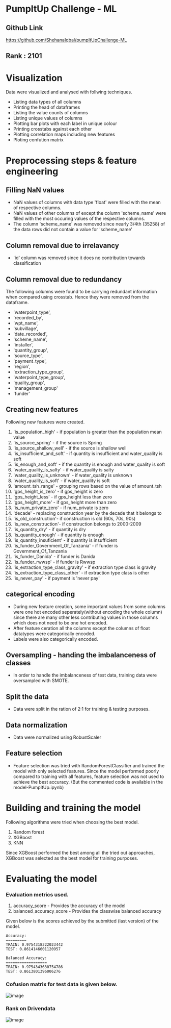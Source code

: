 # PumpItUp Challenge - ML

## Github Link
https://github.com/ShehanaIqbal/pumpItUpChallenge-ML

## Rank : 2101

# Visualization

Data were visualized and analysed with follwing techniques.
- Listing data types of all columns
- Printing the head of dataframes
- Listing the value counts of columns
- Listing unique values of columns
- Plotting bar plots with each label in unique colour
- Printing crosstabs against each other
- Plotting correlation maps including new features
- Ploting confution matrix

# Preprocessing steps & feature engineering

## Filling NaN values

- NaN values of columns with data type 'float' were filled with the mean of respective columns.
- NaN values of other columns of except the column 'scheme_name' were filled with the most occuring values of the respective columns.
- The column 'scheme_name' was removed since nearly 3/4th (35258) of the data rows did not contain a value for 'scheme_name'

## Column removal due to irrelavancy

- 'id' column was removed since it does no contribution towards classification

## Column removal due to redundancy
The following columns were found to be carrying redundant information when compared using crosstab. Hence they were removed from the dataframe.
-  'waterpoint_type',
-  'recorded_by',
-  'wpt_name',
-  'subvillage',
-  'date_recorded',
-  'scheme_name',
-  'installer',
-  'quantity_group',
-  'source_type',
-  'payment_type',
-  'region',
-  'extraction_type_group',
-  'waterpoint_type_group',
-  'quality_group',
-  'management_group'
-  'funder'

## Creating new features
Following new features were created.
  1. 'is_population_high' - if population is greater than the population mean value
  2. 'is_source_spring' - if the source is Spring
  3. 'is_source_shallow_well' - if the source is shallow well
  4. 'is_insufficient_and_soft' - if quantity is insufficient and water_quality is soft
  5. 'is_enough_and_soft' - if the quantity is enough and water_quality is soft
  6. 'water_quality_is_salty' - if water_quality is salty      
  7. 'water_quality_is_unknown' - if water_quality is unknown
  8. 'water_quality_is_soft' - if water_quality is soft
  9. 'amount_tsh_range' - grouping rows based on the value of amount_tsh 
  10. 'gps_height_is_zero' - if gps_height is zero
  11. 'gps_height_less' - if gps_height less than zero
  12. 'gps_height_more' - if gps_height more than zero
  13. 'is_num_private_zero' - if num_private is zero
  14. 'decade' - replacing construction year by the decade that it belongs to
  15. 'is_old_construction'- if construction is old (60s, 70s, 90s)
  16. 'is_new_construction'- if construction belongs to 2000-2009
  17. 'is_quantity_dry' - if quantity is dry
  18. 'is_quantity_enough' - if quantity is enough
  19. 'is_quantity_insuficient' - if quantity is insufficient
  20. 'is_funder_Government_Of_Tanzania' - if funder is Government_Of_Tanzania
  21. 'is_funder_Danida' - if funder is Danida
  22. 'is_funder_rwwsp' - if funder is Rwwsp
  23. 'is_extraction_type_class_gravity' - if extraction type class is gravity
  24. 'is_extraction_type_class_other' - if extraction type class is other
  25. 'is_never_pay' - if payment is 'never pay'

## categorical encoding

- During new feature creation, some important values from some columns were one hot encoded seperately(without encoding the whole column) since there are many other less contributing values in those columns which does not need to be one hot encoded.
- After feature ceration all the columns except the columns of float datatypes were categorically encoded.
- Labels were also categorically encoded.

## Oversampling - handing the imbalanceness of classes

- In order to handle the imbalanceness of test data, training data were oversampled with SMOTE.

## Split the data

- Data were split in the ration of 2:1 for training & testing purposes.

## Data normalization

- Data were normalized using RobustScaler

## Feature selection

- Feature selection was tried with RandomForestClassifier and trained the model with only selected features. Since the model performed poorly compared to training with all features, feature selection was not used to achieve the best accuracy. (But the commented code is available in the model-PumpItUp.ipynb)

# Building and training the model

Following algorithms were tried when choosing the best model.

  1. Random forest
  2. XGBoost
  3. KNN

Since XGBoost performed the best among all the tried out approaches, XGBoost was selected as the best model for training purposes.

# Evaluating the model

### Evaluation metrics used.

  1. accuracy_score - Provides the accuracy of the model
  2. balanced_accuracy_score - Provides the classwise balanced accuracy

Given below is the scores achieved by the submitted (last version) of the model.

    Accuracy:
    =========
    TRAIN: 0.9754318322023442
    TEST: 0.8614146601120957

    Balanced Accuracy:
    ==================
    TRAIN: 0.9754343630754786
    TEST: 0.8613801396006276
    
### Cofusion matrix for test data is given below.

![image](https://user-images.githubusercontent.com/47121844/133824124-89672bdf-29de-41ce-a4d0-07da6d4976f7.png)

### Rank on Drivendata 
![image](https://user-images.githubusercontent.com/47121844/133824444-affbac3a-cba6-4fdd-8729-069f28b93a3c.png)

